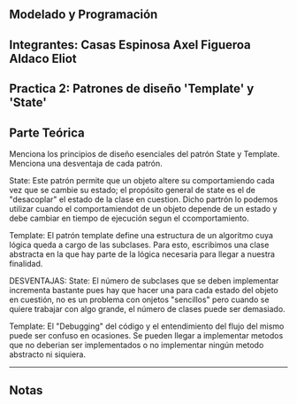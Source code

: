 Modelado y Programación
---------------------------------------------------
Integrantes:
Casas Espinosa Axel
Figueroa Aldaco Eliot
---------------------------------------------------
Practica 2: Patrones de diseño 'Template' y 'State'
---------------------------------------------------
Parte Teórica
---------------------------------------------------
Menciona los principios de diseño esenciales del patrón State y Template. Menciona una desventaja de cada patrón.

State: Este patrón permite que un objeto altere su comportamiendo cada vez que se cambie su estado; el propósito
general de state es el de "desacoplar" el estado de la clase en cuestion. Dicho partrón lo podemos utilizar cuando
el comportamiendot de un objeto depende de un estado y debe cambiar en tiempo de ejecución segun el ccomportamiento.

Template: El patrón template define una estructura de un algoritmo cuya lógica queda a cargo de las subclases. Para
esto, escribimos una clase abstracta en la que hay parte de la lógica necesaria para llegar a nuestra finalidad.

DESVENTAJAS:
State: El número de subclases que se deben implementar incrementa bastante pues hay que hacer una para cada estado
del objeto en cuestión, no es un problema con onjetos "sencillos" pero cuando se quiere trabajar con algo grande,
el número de clases puede ser demasiado.

Template: El "Debugging" del código y el entendimiento del flujo del mismo puede ser confuso en ocasiones. Se pueden
llegar a implementar metodos que no deberian ser implementados o no implementar ningún metodo abstracto ni siquiera.

---------------------------------------------------
Notas
---------------------------------------------------